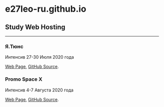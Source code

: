 # e27leo-ru.github.io
## Study Web Hosting

---

### Я.Тюнс

Интенсив 27-30 Июля 2020 года

[Web Page](https://e27leo-ru.github.io/YaTunes/index.html),
[GitHub Source](https://github.com/e27leo-ru/e27leo-ru.github.io/tree/master/YaTunes).

### Promo Space X

Интенсив 4-7 Августа 2020 года

[Web Page](https://e27leo-ru.github.io/promo.spacex/index.html),
[GitHub Source](https://github.com/e27leo-ru/e27leo-ru.github.io/tree/master/promo.spacex).
